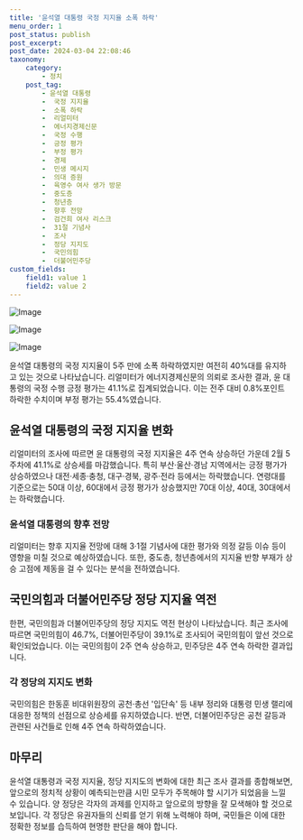 ```yaml
---
title: '윤석열 대통령 국정 지지율 소폭 하락'
menu_order: 1
post_status: publish
post_excerpt: 
post_date: 2024-03-04 22:08:46
taxonomy:
    category:
        - 정치
    post_tag:
        - 윤석열 대통령
        -  국정 지지율
        -  소폭 하락
        -  리얼미터
        -  에너지경제신문
        -  국정 수행
        -  긍정 평가
        -  부정 평가
        -  경제
        -  민생 메시지
        -  의대 증원
        -  육영수 여사 생가 방문
        -  중도층
        -  청년층
        -  향후 전망
        -  검건희 여사 리스크
        -  31절 기념사
        -  조사
        -  정당 지지도
        -  국민의힘
        -  더불어민주당
custom_fields:
    field1: value 1
    field2: value 2
---
```


![Image](https://imgnews.pstatic.net/image/025/2024/03/04/0003345017_001_20240304094401076.jpg?type=w647)

![Image](https://imgnews.pstatic.net/image/025/2024/03/04/0003345017_002_20240304094401106.jpg?type=w647)

![Image](https://imgnews.pstatic.net/image/025/2024/03/04/0003345017_003_20240304094401135.jpg?type=w647)

윤석열 대통령의 국정 지지율이 5주 만에 소폭 하락하였지만 여전히 40%대를 유지하고 있는 것으로 나타났습니다. 리얼미터가 에너지경제신문의 의뢰로 조사한 결과, 윤 대통령의 국정 수행 긍정 평가는 41.1%로 집계되었습니다. 이는 전주 대비 0.8%포인트 하락한 수치이며 부정 평가는 55.4%였습니다.
## 윤석열 대통령의 국정 지지율 변화
리얼미터의 조사에 따르면 윤 대통령의 국정 지지율은 4주 연속 상승하던 가운데 2월 5주차에 41.1%로 상승세를 마감했습니다. 특히 부산·울산·경남 지역에서는 긍정 평가가 상승하였으나 대전·세종·충청, 대구·경북, 광주·전라 등에서는 하락했습니다. 연령대를 기준으로는 50대 이상, 60대에서 긍정 평가가 상승했지만 70대 이상, 40대, 30대에서는 하락했습니다.
### 윤석열 대통령의 향후 전망
리얼미터는 향후 지지율 전망에 대해 3·1절 기념사에 대한 평가와 의정 갈등 이슈 등이 영향을 미칠 것으로 예상하였습니다. 또한, 중도층, 청년층에서의 지지율 반향 부재가 상승 고점에 제동을 걸 수 있다는 분석을 전하였습니다.
## 국민의힘과 더불어민주당 정당 지지율 역전
한편, 국민의힘과 더불어민주당의 정당 지지도 역전 현상이 나타났습니다. 최근 조사에 따르면 국민의힘이 46.7%, 더불어민주당이 39.1%로 조사되어 국민의힘이 앞선 것으로 확인되었습니다. 이는 국민의힘이 2주 연속 상승하고, 민주당은 4주 연속 하락한 결과입니다.
### 각 정당의 지지도 변화
국민의힘은 한동훈 비대위원장의 공천·총선 '입단속' 등 내부 정리와 대통령 민생 랠리에 대응한 정책의 선점으로 상승세를 유지하였습니다. 반면, 더불어민주당은 공천 갈등과 관련된 사건들로 인해 4주 연속 하락하였습니다.
## 마무리
윤석열 대통령과 국정 지지율, 정당 지지도의 변화에 대한 최근 조사 결과를 종합해보면, 앞으로의 정치적 상황이 예측되는만큼 시민 모두가 주목해야 할 시기가 되었음을 느낄 수 있습니다. 양 정당은 각자의 과제를 인지하고 앞으로의 방향을 잘 모색해야 할 것으로 보입니다. 각 정당은 유권자들의 신뢰를 얻기 위해 노력해야 하며, 국민들은 이에 대한 정확한 정보를 습득하여 현명한 판단을 해야 합니다.
